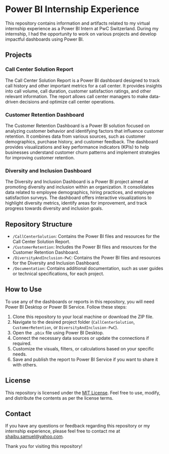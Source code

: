 # Power BI Internship Experience

This repository contains information and artifacts related to my virtual internship experience as a Power BI Intern at PwC Switzerland. During my internship, I had the opportunity to work on various projects and develop impactful dashboards using Power BI.

## Projects

### Call Center Solution Report

The Call Center Solution Report is a Power BI dashboard designed to track call history and other important metrics for a call center. It provides insights into call volume, call duration, customer satisfaction ratings, and other relevant information. The report allows call center managers to make data-driven decisions and optimize call center operations.

### Customer Retention Dashboard

The Customer Retention Dashboard is a Power BI solution focused on analyzing customer behavior and identifying factors that influence customer retention. It combines data from various sources, such as customer demographics, purchase history, and customer feedback. The dashboard provides visualizations and key performance indicators (KPIs) to help businesses understand customer churn patterns and implement strategies for improving customer retention.

### Diversity and Inclusion Dashboard

The Diversity and Inclusion Dashboard is a Power BI project aimed at promoting diversity and inclusion within an organization. It consolidates data related to employee demographics, hiring practices, and employee satisfaction surveys. The dashboard offers interactive visualizations to highlight diversity metrics, identify areas for improvement, and track progress towards diversity and inclusion goals.

## Repository Structure

- `/CallCenterSolution`: Contains the Power BI files and resources for the Call Center Solution Report.
- `/CustomerRetention`: Includes the Power BI files and resources for the Customer Retention Dashboard.
- `/DiversityAndInclusion-PwC`: Contains the Power BI files and resources for the Diversity and Inclusion Dashboard.
- `/Documentation`: Contains additional documentation, such as user guides or technical specifications, for each project.

## How to Use

To use any of the dashboards or reports in this repository, you will need Power BI Desktop or Power BI Service. Follow these steps:

1. Clone this repository to your local machine or download the ZIP file.
2. Navigate to the desired project folder (`CallCenterSolution`, `CustomerRetention`, or `DiversityAndInclusion-PwC`).
3. Open the `.pbix` file using Power BI Desktop.
4. Connect the necessary data sources or update the connections if required.
5. Customize the visuals, filters, or calculations based on your specific needs.
6. Save and publish the report to Power BI Service if you want to share it with others.

## License

This repository is licensed under the [MIT License](LICENSE). Feel free to use, modify, and distribute the contents as per the license terms.

## Contact

If you have any questions or feedback regarding this repository or my internship experience, please feel free to contact me at [shaibu.samuel@yahoo.com](mailto:shaibu.samuel@yahoo.com).

Thank you for visiting this repository!
